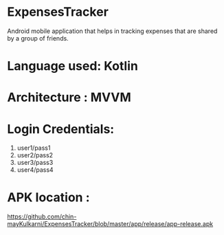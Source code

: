 # ExpensesTracker

Android mobile application that helps in tracking expenses that are shared by a group of friends.

# Language used: Kotlin
# Architecture : MVVM

# Login Credentials: 
1. user1/pass1
2. user2/pass2
3. user3/pass3
4. user4/pass4

# APK location :
https://github.com/chin-mayKulkarni/ExpensesTracker/blob/master/app/release/app-release.apk



